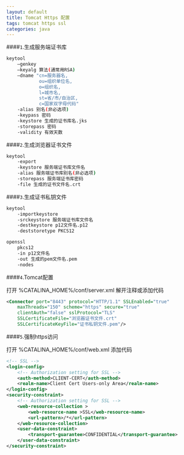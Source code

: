 ```yaml
---
layout: default
title: Tomcat Https 配置
tags: tomcat https ssl
categories: java
---
```


####`1`.生成服务端证书库

```bash
keytool 
    –genkey
    –keyalg 算法(通常用RSA)
    –dname "cn=服务器名,
            ou=组织单位名,
            o=组织名,
            l=城市名,
            st=省/市/自治区,
            c=国家双字母代码"
    -alias 别名(非必选项)
    -keypass 密码
    -keystore 生成的证书库名.jks
    -storepass 密码
    -validity 有效天数
```
 
####`2`.生成浏览器证书文件

```bash
keytool
    -export 
    -keystore 服务端证书库文件名
    -alias 服务端证书库别名(非必选项)
    -storepass 服务端证书库密码
    -file 生成的证书文件名.crt
```

####`3`.生成证书私钥文件

```bash
keytool 
    -importkeystore 
    -srckeystore 服务端证书库文件名
    -destkeystore p12文件名.p12
    -deststoretype PKCS12

openssl 
	pkcs12 
	-in p12文件名
	-out 生成的pem文件名.pem 
	-nodes
```

####`4`.Tomcat配置

打开 %CATALINA_HOME%/conf/server.xml 
解开注释或添加代码

```xml
<Connector port="8443" protocol="HTTP/1.1" SSLEnabled="true"
    maxThreads="150" scheme="https" secure="true"
    clientAuth="false" sslProtocol="TLS" 
    SSLCertificateFile="浏览器证书文件.crt"   
    SSLCertificateKeyFile="证书私钥文件.pem"/>
```

####`5`.强制https访问

打开 %CATALINA_HOME%/conf/web.xml 
添加代码

```xml
<!-- SSL -->
<login-config>  
    <!-- Authorization setting for SSL -->  
    <auth-method>CLIENT-CERT</auth-method>  
    <realm-name>Client Cert Users-only Area</realm-name>  
</login-config>  
<security-constraint>  
    <!-- Authorization setting for SSL -->  
    <web-resource-collection >  
        <web-resource-name >SSL</web-resource-name>  
        <url-pattern>/*</url-pattern>  
    </web-resource-collection>  
    <user-data-constraint>  
        <transport-guarantee>CONFIDENTIAL</transport-guarantee>  
    </user-data-constraint>  
</security-constraint> 
```
